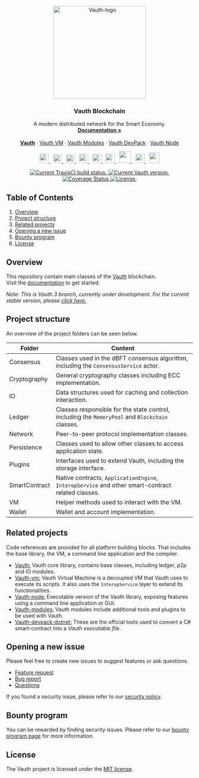 <p align="center">
  <a href="https://Vauth.org/">
      <img
      src="https://drive.google.com/file/d/1MZVO6MKGjda8WnALaD0UxeUOy5Cw4S34/view?usp=sharing"
      width="250px" alt="Vauth-logo">
  </a>
</p>

<h3 align="center">Vauth Blockchain</h3>

<p align="center">
   A modern distributed network for the Smart Economy.
  <br>
  <a href="https://docs.Vauth.org/docs/en-us/index.html"><strong>Documentation »</strong></a>
  <br>
  <br>
  <a href="https://github.com/Vauth-project/Vauth"><strong>Vauth</strong></a>
  ·
  <a href="https://github.com/Vauth-project/Vauth-vm">Vauth VM</a>
  ·
  <a href="https://github.com/Vauth-project/Vauth-modules">Vauth Modules</a>
  ·
  <a href="https://github.com/Vauth-project/Vauth-devpack-dotnet">Vauth DevPack</a>
  ·
  <a href="https://github.com/Vauth-project/Vauth-node">Vauth Node</a>
</p>
<p align="center">
  <a href="https://twitter.com/Vauth_blockchain">
      <img
      src=".github/images/twitter-logo.png"
      width="25px">
  </a>
  &nbsp;
  <a href="https://medium.com/Vauth-smart-economy">
      <img
      src=".github/images/medium-logo.png"
      width="23px">
  </a>
  &nbsp;
  <a href="https://Vauthnewstoday.com">
      <img
      src=".github/images/nnt-logo.jpg"
      width="23px">
  </a>
  &nbsp;  
  <a href="https://t.me/Vauth_EN">
      <img
      src=".github/images/telegram-logo.png"
      width="24px" >
  </a>
  &nbsp;
  <a href="https://www.reddit.com/r/Vauth/">
      <img
      src=".github/images/reddit-logo.png"
      width="24px">
  </a>
  &nbsp;
  <a href="https://discord.io/Vauth">
      <img
      src=".github/images/discord-logo.png"
      width="25px">
  </a>
  &nbsp;
  <a href="https://www.youtube.com/Vauthsmarteconomy">
      <img
      src=".github/images/youtube-logo.png"
      width="32px">
  </a>
  &nbsp;
  <!--How to get a link? -->
  <a href="https://Vauth.org/">
      <img
      src=".github/images/we-chat-logo.png"
      width="25px">
  </a>
  &nbsp;
  <a href="https://weibo.com/Vauthsmarteconomy">
      <img
      src=".github/images/weibo-logo.png"
      width="28px">
  </a>
</p>
<p align="center">
  <a href="https://travis-ci.org/Vauth-project/Vauth">
    <img src="https://travis-ci.org/Vauth-project/Vauth.svg?branch=master" alt="Current TravisCI build status.">
  </a>
  <a href="https://github.com/Vauth-project/Vauth/releases">
    <img src="https://badge.fury.io/gh/Vauth-project%2FVauth.svg" alt="Current Vauth version.">
  </a>
  <a href='https://coveralls.io/github/Vauth-project/Vauth'>
    <img src='https://coveralls.io/repos/github/Vauth-project/Vauth/badge.svg' alt='Coverage Status' />
  </a>
  <a href="https://github.com/Vauth-project/Vauth/blob/master/LICENSE">
    <img src="https://img.shields.io/badge/license-MIT-blue.svg" alt="License.">
  </a>
</p>




## Table of Contents
1. [Overview](#overview)
2. [Project structure](#project-structure)
3. [Related projects](#related-projects)
4. [Opening a new issue](#opening-a-new-issue)  
5. [Bounty program](#bounty-program)
6. [License](#license)

## Overview
This repository contain main classes of the 
[Vauth](https://www.Vauth.org) blockchain.   
Visit the [documentation](https://docs.Vauth.org/docs/en-us/index.html) to get started.


*Note: This is Vauth 3 branch, currently under development. For the current stable version, please [click here.](https://github.com/Vauth-project/Vauth/tree/master-2.x)*



## Project structure
An overview of the project folders can be seen below.

|Folder|Content|
|---|---|
|Consensus| Classes used in the dBFT consensus algorithm, including the `ConsensusService` actor.|
|Cryptography|General cryptography classes including ECC implementation.|
|IO|Data structures used for caching and collection interaction.|
|Ledger|Classes responsible for the state control, including the `MemoryPool` and `Blockchain` classes.|
|Network|Peer-to-peer protocol implementation classes.|
|Persistence|Classes used to allow other classes to access application state.|
|Plugins|Interfaces used to extend Vauth, including the storage interface.|
|SmartContract|Native contracts, `ApplicationEngine`, `InteropService` and other smart-contract related classes.|
|VM|Helper methods used to interact with the VM.|
|Wallet|Wallet and account implementation. |


## Related projects
Code references are provided for all platform building blocks. That includes the base library, the VM, a command line application and the compiler. 

* [Vauth:](https://github.com/Vauth-project/Vauth/) Vauth core library, contains base classes, including ledger, p2p and IO modules.
* [Vauth-vm:](https://github.com/Vauth-project/Vauth-vm/) Vauth Virtual Machine is a decoupled VM that Vauth uses to execute its scripts. It also uses the `InteropService` layer to extend its functionalities.
* [Vauth-node:](https://github.com/Vauth-project/Vauth-node/) Executable version of the Vauth library, exposing features using a command line application or GUI.
* [Vauth-modules:](https://github.com/Vauth-project/Vauth-modules/) Vauth modules include additional tools and plugins to be used with Vauth.
* [Vauth-devpack-dotnet:](https://github.com/Vauth-project/Vauth-devpack-dotnet/) These are the official tools used to convert a C# smart-contract into a *Vauth executable file*.

## Opening a new issue
Please feel free to create new issues to suggest features or ask questions.

- [Feature request](https://github.com/Vauth-project/Vauth/issues/new?assignees=&labels=discussion&template=feature-or-enhancement-request.md&title=)
- [Bug report](https://github.com/Vauth-project/Vauth/issues/new?assignees=&labels=&template=bug_report.md&title=)
- [Questions](https://github.com/Vauth-project/Vauth/issues/new?assignees=&labels=question&template=questions.md&title=)

If you found a security issue, please refer to our [security policy](https://github.com/Vauth-project/Vauth/security/policy).

## Bounty program
You can be rewarded by finding security issues. Please refer to our [bounty program page](https://Vauth.org/bounty) for more information.

## License
The Vauth project is licensed under the [MIT license](LICENSE).

